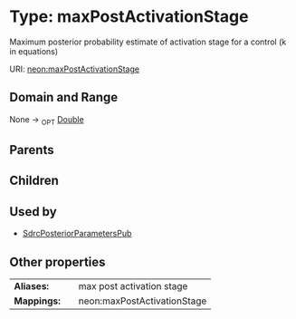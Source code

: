 
# Type: maxPostActivationStage


Maximum posterior probability estimate of activation stage for a control (k in equations)

URI: [neon:maxPostActivationStage](https://data.neonscience.org/maxPostActivationStage)


## Domain and Range

None ->  <sub>OPT</sub> [Double](types/Double.md)

## Parents


## Children


## Used by

 * [SdrcPosteriorParametersPub](SdrcPosteriorParametersPub.md)

## Other properties

|  |  |  |
| --- | --- | --- |
| **Aliases:** | | max post activation stage |
| **Mappings:** | | neon:maxPostActivationStage |

